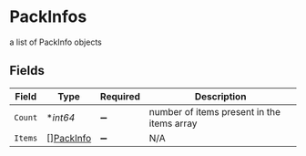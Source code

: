 # PackInfos

a list of PackInfo objects


## Fields

| Field                                         | Type                                          | Required                                      | Description                                   |
| --------------------------------------------- | --------------------------------------------- | --------------------------------------------- | --------------------------------------------- |
| `Count`                                       | **int64*                                      | :heavy_minus_sign:                            | number of items present in the items array    |
| `Items`                                       | [][PackInfo](../../models/shared/packinfo.md) | :heavy_minus_sign:                            | N/A                                           |